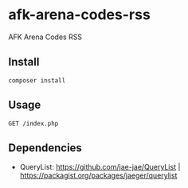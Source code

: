 # afk-arena-codes-rss

AFK Arena Codes RSS

## Install

    composer install

## Usage

    GET /index.php

## Dependencies

* QueryList: <https://github.com/jae-jae/QueryList> | <https://packagist.org/packages/jaeger/querylist>
